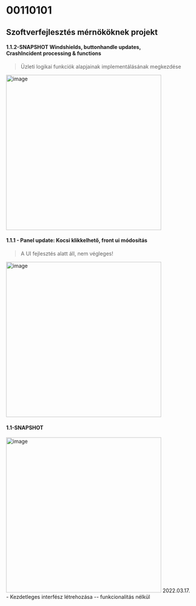 # 00110101
## Szoftverfejlesztés mérnököknek projekt

#### 1.1.2-SNAPSHOT Windshields, buttonhandle updates, <br /> CrashIncident processing & functions
> Üzleti logikai funkciók alapjainak implementálásának megkezdése
<img width="420" alt="image" src="https://user-images.githubusercontent.com/78929870/159138146-40ac5605-6a08-49dc-a291-d252c7fb9598.png">


#### 1.1.1 - Panel update: Kocsi klikkelhető, front ui módosítás
> A UI fejlesztés alatt áll, nem végleges! <br/>
<img width="420" alt="image" src="https://user-images.githubusercontent.com/78929870/158992294-3d4303b8-9a7a-426e-a1a7-5633aefafa56.png">

#### 1.1-SNAPSHOT
<img width="420" alt="image" src="https://user-images.githubusercontent.com/78929870/158825001-bab1ab26-a7d0-449a-8990-3c2d629c0902.png">
2022.03.17. - Kezdetleges interfész létrehozása -- funkcionalitás nélkül
